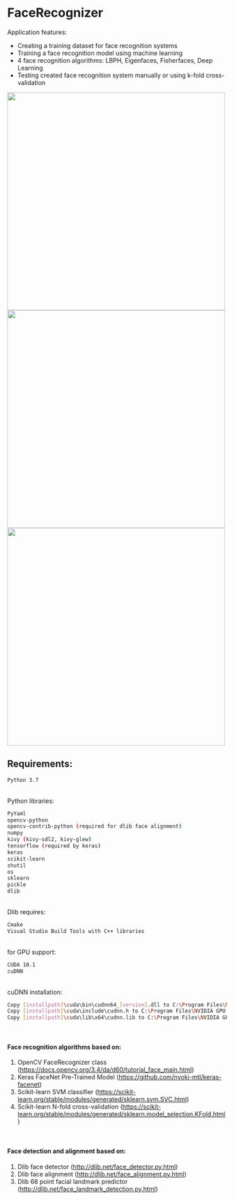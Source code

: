 # FaceRecognizer
Application features:
- Creating a training dataset for face recognition systems
- Training a face recognition model using machine learning
- 4 face recognition algorithms: LBPH, Eigenfaces, Fisherfaces, Deep Learning
- Testing created face recognition system manually or using k-fold cross-validation

<img src="https://user-images.githubusercontent.com/52631916/99145937-8e929e00-2673-11eb-8dc7-6f0564aa3116.jpg" width="500">
<img src="https://user-images.githubusercontent.com/52631916/99145993-1678a800-2674-11eb-966f-a3843ffcaf0c.jpg" width="500">
<img src="https://user-images.githubusercontent.com/52631916/99145976-ea5d2700-2673-11eb-8eb3-664576ae381e.jpg" width="500">

## Requirements: 
```sh
Python 3.7
```
\
Python libraries:
```sh
PyYaml
opencv-python
opencv-contrib-python (required for dlib face alignment)
numpy
kivy (kivy-sdl2, kivy-glew)
tensorflow (required by keras)
keras
scikit-learn
shutil
os
sklearn
pickle
dlib
```
\
Dlib requires:
```sh
Cmake
Visual Studio Build Tools with C++ libraries
```
\
for GPU support: 
```sh
CUDA 10.1
cuDNN
```
\
cuDNN installation: 
```sh
Copy [installpath]\cuda\bin\cudnn64_[version].dll to C:\Program Files\NVIDIA GPU Computing Toolkit\CUDA\v[version]\bin.\
Copy [installpath]\cuda\include\cudnn.h to C:\Program Files\NVIDIA GPU Computing Toolkit\CUDA\v[version]\include.\
Copy [installpath]\cuda\lib\x64\cudnn.lib to C:\Program Files\NVIDIA GPU Computing Toolkit\CUDA\v[version]\lib\x64.
```

<br />

#### Face recognition algorithms based on:
1. OpenCV FaceRecognizer class (<https://docs.opencv.org/3.4/da/d60/tutorial_face_main.html>)
2. Keras FaceNet Pre-Trained Model (<https://github.com/nyoki-mtl/keras-facenet>)
3. Scikit-learn SVM classifier (<https://scikit-learn.org/stable/modules/generated/sklearn.svm.SVC.html>)
4. Scikit-learn N-fold cross-validation (<https://scikit-learn.org/stable/modules/generated/sklearn.model_selection.KFold.html>)


<br />

#### Face detection and alignment based on:
1. Dlib face detector (<http://dlib.net/face_detector.py.html>)
2. Dlib face alignment (<http://dlib.net/face_alignment.py.html>)
3. Dlib 68 point facial landmark predictor (<http://dlib.net/face_landmark_detection.py.html>)
